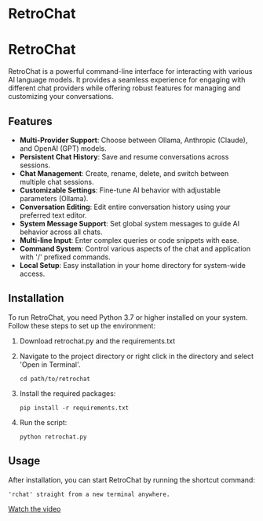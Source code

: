 # RetroChat
# RetroChat

RetroChat is a powerful command-line interface for interacting with various AI language models. It provides a seamless experience for engaging with different chat providers while offering robust features for managing and customizing your conversations.

## Features

- **Multi-Provider Support**: Choose between Ollama, Anthropic (Claude), and OpenAI (GPT) models.
- **Persistent Chat History**: Save and resume conversations across sessions.
- **Chat Management**: Create, rename, delete, and switch between multiple chat sessions.
- **Customizable Settings**: Fine-tune AI behavior with adjustable parameters (Ollama).
- **Conversation Editing**: Edit entire conversation history using your preferred text editor.
- **System Message Support**: Set global system messages to guide AI behavior across all chats.
- **Multi-line Input**: Enter complex queries or code snippets with ease.
- **Command System**: Control various aspects of the chat and application with '/' prefixed commands.
- **Local Setup**: Easy installation in your home directory for system-wide access.

## Installation

To run RetroChat, you need Python 3.7 or higher installed on your system. Follow these steps to set up the environment:

1. Download retrochat.py and the requirements.txt

2. Navigate to the project directory or right click in the directory and select 'Open in Terminal'.
   ```
   cd path/to/retrochat
   ```

3. Install the required packages:
   ```
   pip install -r requirements.txt
   ```

4. Run the script:
   ```
   python retrochat.py
   ```

## Usage

After installation, you can start RetroChat by running the shortcut command:

```
'rchat' straight from a new terminal anywhere.
```
[Watch the video](https://vimeo.com/981646011)
